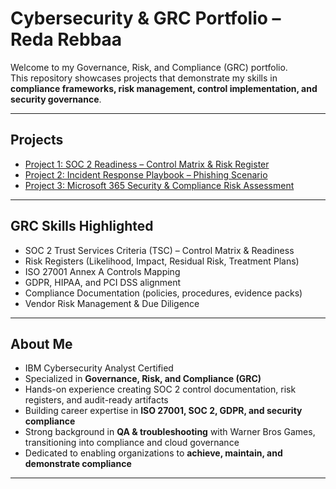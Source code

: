 # Cybersecurity & GRC Portfolio – Reda Rebbaa  

Welcome to my Governance, Risk, and Compliance (GRC) portfolio.  
This repository showcases projects that demonstrate my skills in **compliance frameworks, risk management, control implementation, and security governance**.  

---

## Projects
- [Project 1: SOC 2 Readiness – Control Matrix & Risk Register](./SOC2-Readiness)  
- [Project 2: Incident Response Playbook – Phishing Scenario](./Project2-IR-Playbook)  
- [Project 3: Microsoft 365 Security & Compliance Risk Assessment](./Project3-M365-RiskAssessment)  

---

## GRC Skills Highlighted
- SOC 2 Trust Services Criteria (TSC) – Control Matrix & Readiness  
- Risk Registers (Likelihood, Impact, Residual Risk, Treatment Plans)  
- ISO 27001 Annex A Controls Mapping  
- GDPR, HIPAA, and PCI DSS alignment  
- Compliance Documentation (policies, procedures, evidence packs)  
- Vendor Risk Management & Due Diligence  

---

## About Me
- IBM Cybersecurity Analyst Certified  
- Specialized in **Governance, Risk, and Compliance (GRC)**  
- Hands-on experience creating SOC 2 control documentation, risk registers, and audit-ready artifacts  
- Building career expertise in **ISO 27001, SOC 2, GDPR, and security compliance**  
- Strong background in **QA & troubleshooting** with Warner Bros Games, transitioning into compliance and cloud governance  
- Dedicated to enabling organizations to **achieve, maintain, and demonstrate compliance**  

---
